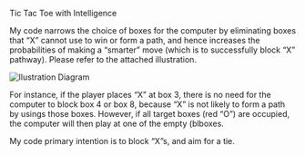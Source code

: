 Tic Tac Toe with Intelligence

My code narrows the choice of boxes for the computer by eliminating boxes that “X” cannot use to win or form a path, and hence increases the probabilities of making a “smarter” move (which is to successfully block “X” pathway). 
Please refer to the attached illustration.

![Ilustration Diagram](https://julhoang.github.io/exercise8/image.png)

For instance, if the player places “X” at box 3, there is no need for the computer to block box 4 or box 8, because “X” is not likely to form a path by usings those boxes. 
However, if all target boxes (red “O”) are occupied, the computer will then play at one of the empty (blboxes.

My code primary intention is to block “X”s, and aim for a tie.
